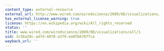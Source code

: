 ```yaml
---
content_type: external-resource
external_url: http://www.wired.com/wiredscience/2009/08/visualizations/all/1
has_external_license_warning: true
license: https://en.wikipedia.org/wiki/All_rights_reserved
status: ''
title: www.wired.com/wiredscience/2009/08/visualizations/all/1
uid: 3c56a20c-ad7d-4070-a379-ea8fb6787fca
wayback_url: ''
---
```

